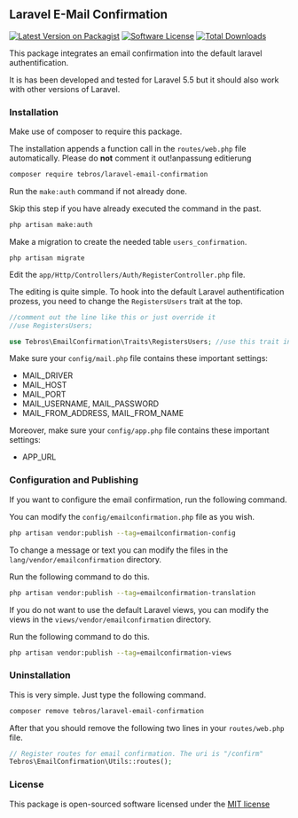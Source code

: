 ## Laravel E-Mail Confirmation ##

[![Latest Version on Packagist][ico-version]][link-packagist]
[![Software License][ico-license]](LICENSE.md)
[![Total Downloads][ico-downloads]][link-downloads]

This package integrates an email confirmation into the default laravel authentification.

It is has been developed and tested for Laravel 5.5 but it should also work with other versions of Laravel.

### Installation ###

Make use of composer to require this package. 

The installation appends a function call in the `routes/web.php` file automatically. 
Please do **not** comment it out!anpassung
                                 editierung

```bash
composer require tebros/laravel-email-confirmation
```

Run the `make:auth` command if not already done.

Skip this step if you have already executed the command in the past.

```bash
php artisan make:auth
```

Make a migration to create the needed table `users_confirmation`.

```bashneed to
php artisan migrate
```

Edit the `app/Http/Controllers/Auth/RegisterController.php` file.

The editing is quite simple. 
To hook into the default Laravel authentification prozess, you need to change the `RegistersUsers` trait at the top.

```php
//comment out the line like this or just override it
//use RegistersUsers;

use Tebros\EmailConfirmation\Traits\RegistersUsers; //use this trait instead of the default
``` 

Make sure your `config/mail.php` file contains these important settings:
- MAIL_DRIVER
- MAIL_HOST
- MAIL_PORT
- MAIL_USERNAME, MAIL_PASSWORD
- MAIL_FROM_ADDRESS, MAIL_FROM_NAME

Moreover, make sure your `config/app.php` file contains these important settings:
- APP_URL

### Configuration and Publishing ###

If you want to configure the email confirmation, run the following command.

You can modify the `config/emailconfirmation.php` file as you wish.

```bash
php artisan vendor:publish --tag=emailconfirmation-config
```

To change a message or text you can modify the files in the `lang/vendor/emailconfirmation` directory.

Run the following command to do this.

```bash
php artisan vendor:publish --tag=emailconfirmation-translation
```

If you do not want to use the default Laravel views, you can modify the views in the `views/vendor/emailconfirmation` directory.

Run the following command to do this.

```bash
php artisan vendor:publish --tag=emailconfirmation-views
```

### Uninstallation ###

This is very simple. Just type the following command.

```bash
composer remove tebros/laravel-email-confirmation
```

After that you should remove the following two lines in your `routes/web.php` file.

```php
// Register routes for email confirmation. The uri is "/confirm"
Tebros\EmailConfirmation\Utils::routes();
```

### License ###

This package is open-sourced software licensed under the [MIT license](http://opensource.org/licenses/MIT)

[ico-version]: https://img.shields.io/packagist/v/tebros/laravel-email-confirmation.svg?style=flat-square
[ico-license]: https://img.shields.io/badge/license-MIT-brightgreen.svg?style=flat-square
[ico-downloads]: https://img.shields.io/packagist/dt/tebros/laravel-email-confirmation.svg?style=flat-square

[link-packagist]: https://packagist.org/packages/tebros/laravel-email-confirmation
[link-downloads]: https://packagist.org/packages/tebros/laravel-email-confirmation